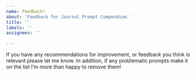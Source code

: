 ```yaml
---
name: Feedback!
about: 'Feedback for Journal Prompt Compendium. '
title: ''
labels: ''
assignees: ''

---
```


If you have any recommendations for improvement, or feedback you think is relevant please let me know. In addition, if any problematic prompts make it on the list I’m more than happy to remove them!
